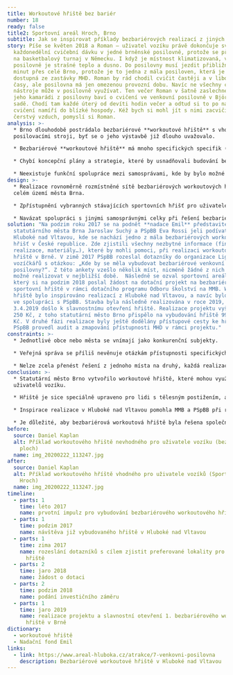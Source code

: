 ```yaml
---
title: Workoutové hřiště bez bariér
number: 18
ready: false
title2: Sportovní areál Hroch, Brno
subtitle: Jak se inspirovat příklady bezbariérových realizací z jiných měst?
story: Píše se květen 2018 a Roman – uživatel vozíku právě dokončuje svoji
  každonedělní cvičební dávku v jedné brněnské posilovně, protože se připravuje
  na basketbalový turnaj v Německu. I když je místnost klimatizovaná, v
  posilovně je strašné teplo a dusno. Do posilovny musí jezdit přibližně 45
  minut přes celé Brno, protože je to jedna z mála posiloven, která je dobře
  dostupná ze zastávky MHD. Roman by rád chodil cvičit častěji a v libovolné
  časy, ale posilovna má jen omezenou provozní dobu. Navíc ne všechny cvičební
  nástroje může v posilovně využívat. Ten večer Roman v šatně zaslechne, jak se
  jeho kamarádi z posilovny baví o cvičení ve venkovní posilovně v Björnsonově
  sadě. Chodí tam každé úterý od devíti hodin večer a odtud si to po náročném
  cvičení namíří do blízké hospody. Kéž bych si mohl jít s nimi zacvičit ven na
  čerstvý vzduch, pomyslí si Roman.
analysis: >-
  * Brno dlouhodobě postrádalo bezbariérové **workoutové hřiště** s vhodnými
  posilovacími stroji, byť se o jeho výstavbě již dlouho uvažovalo.

  * Bezbariérové **workoutové hřiště** má mnoho specifických specifik (zpevněné plochy, výška cvičebních prvků atp.).

  * Chybí koncepční plány a strategie, které by usnadňovali budování bezbariérových veřejných prostorů.

  * Neexistuje funkční spolupráce mezi samosprávami, kde by bylo možné se inspirovat ověřenými bezbariérovými řešeními z jiných obcí a měst.
design: >-
  * Realizace rovnoměrně rozmístněné sítě bezbariérových workoutových hřišť po
  celém území města Brna.

  * Zpřístupnění vybranných stávajících sportovních hřišť pro uživatele vozíku.

  * Navázat spolupráci s jinými samosprávnými celky při řešení bezbariérovosti a aktivně vyhledávat příklady dobrých bezbariérových řešení.
solution: "Na podzim roku 2017 se na podnět **nadace Emil** představitelé
  statutárního města Brna Jaroslav Suchý a PSpBB Eva Rossi jeli podívat do
  Hluboké nad Vltavou, kde se nachází jedno z mála bezbariérových workoutových
  hřišť v České republice. Zde zjistili všechny nezbytné informace (financování,
  realizace, materiály…), které by mohli pomoci, při realizaci workoutového
  hřiště v Brně. V zimě 2017 PSpBB rozeslal dotazníky do organizace Liga
  vozíčkářů s otázkou: „Kde by se měla vybudovat bezbariérové venkovní
  posilovny?“. Z této ankety vzešlo několik míst, nicméně žádné z nich nebylo
  možné realizovat v nejbližší době.  Následně se ozval sportovní areál Hroch,
  který si na podzim 2018 poslal žádost na dotační projekt na bezbariérové
  sportovní hřiště v rámci dotačního programu Odboru školství na MMB. Workoutové
  hřiště bylo inspirováno realizací z Hluboké nad Vltavou, a navíc bylo budováno
  ve spolupráci s PSpBB. Stavba byla následně realizována v roce 2019, kdy
  3.4.2019 došlo k slavnostnímu otevření hřiště. Realizace projektu vyšel na 998
  250 Kč, z toho statutární město Brno přispělo na vybudování hřiště 990 000,-
  Kč. V druhé fázi realizace byly ještě dodělány přístupové cesty ke hřišti.
  PSpBB provedl audit a zmapování přístupnosti MHD v rámci projektu."
constraints: >-
  * Jednotlivé obce nebo města se vnímají jako konkurenční subjekty.

  * Veřejná správa se příliš nevěnuje otázkám přístupnosti specifických veřejných prostorů, například sportovních areálů.

  * Nelze zcela přenést řešení z jednoho místa na druhý, každá realizace má svá specifika.
conclusion: >-
  * Statutární město Brno vytvořilo workoutové hřiště, které mohou využívat i
  uživatelů vozíku.

  * Hřiště je sice speciálně upraveno pro lidi s tělesným postižením, ale nic nebrání tomu, aby bylo využíváno širokou veřejností.

  * Inspirace realizace v Hluboké nad Vltavou pomohla MMB a PSpBB při realizaci workoutových hřišť. V rámci návštěvy získali informace o úskalích realizace projektu, jeho financování a volbu vhodných materiálů a designu jednotlivých cvičebních pomůcek. 

  * Je důležité, aby bezbariérová workoutová hřiště byla řešena společně s bezbariérovým přístupem (bezbariérová parkovací místa, zastávka MHD, přístupové cesty).
before:
  source: Daniel Kaplan
  alt: Příklad workoutového hřiště nevhodného pro uživatele vozíku (bez zpevněných
    ploch)
  name: img_20200222_113247.jpg
after:
  source: Daniel Kaplan
  alt: Příklad workoutového hříště vhodného pro uživatele vozíků (Sportovní areál
    Hroch)
  name: img_20200222_113247.jpg
timeline:
  - parts: 1
    time: léto 2017
    name: prvotní impulz pro vybudování bezbariérového workoutového hřiště
  - parts: 1
    time: podzim 2017
    name: návštěva již vybudovaného hřiště v Hluboké nad Vltavou
  - parts: 1
    time: zima 2017
    name: rozeslání dotazníků s cílem zjistit preferované lokality pro vybudování
      hřiště
  - parts: 2
    time: jaro 2018
    name: žádost o dotaci
  - parts: 2
    time: podzim 2018
    name: podání investičního záměru
  - parts: 1
    time: jaro 2019
    name: realizace projektu a slavnostní otevření 1. bezbariérového workoutového
      hřiště v Brně
dictionary:
  - workoutové hřiště
  - Nadační fond Emil
links:
  - link: https://www.areal-hluboka.cz/atrakce/7-venkovni-posilovna
    description: Bezbariérové workoutové hřiště v Hluboké nad Vltavou
---
```

